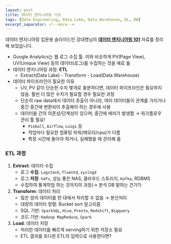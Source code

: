 ```yaml
---
layout: post
title: 데이터 엔지니어링 기초
tags: [Data Engineering, Data Lake, Data Warehouse, DL, DW]
excerpt_separator: <!--more-->
---
```

 데이터 엔지니어링 입문용 슬라이드인 강대명님의 [**데이터 엔지니어링 101**](https://www.slideshare.net/charsyam2/data-engineering-101) 자료를 정리해 보았습니다.<!--more-->

- Google Analytics는 웹 로그 수집 툴. 이와 비슷하게 PV(Page View), UV(Unique View) 등의 데이터(로그)를 수집하는 것을 예로 듦
- 데이터 엔지니어링 과정: **ETL**
  - Extract(Data Lake) - Transform - Load(Data Warehouse)
- 데이터 파이프라인이 필요한 이유
   - UV, PV 같이 단순한 수치 몇개로 충분하다면, 데이터 파이프라인은 필요하지 않음. 훨씬 더 많은 수치가 필요할 경우 필요한 과정
   - 단순히 raw data에서 데이터 추출이 아니라, 여러 데이터들이 관계를 가지거나 중간 중간에 변환되어 추출해야 하는 경우에 사용
   - 데이터들 간의 의존성/단계성이 있으며, 중간에 에러가 발생함 → 워크플로우 관리 툴 필요!
       - `Pinball`, `Airflow`, `Luigi` 등
       - 작업마다 필요한 컴퓨팅 파워(메모리/cpu)가 다름
       - 특정 시간에 돌아야 하거나, 실패했을 때 관리해 줌

### ETL 과정
1. **Extract**: 데이터 수집
   - 로그 **수집**: `Logstash`, `fluentd`, `syslogd`
   - 로그 **저장**: `hdfs`, 성능 좋은 NAS, 클라우드 스토리지, `Kafka`, RDBMS
   - 수집하여 통계작업 하는 것까지의 과정(→ 분석 DB 말하는 건가?)
2. **Transform**: 데이터 처리
   - 많은 양의 데이터를 한 대에서 처리할 수 없음 → 분산처리
   - 대량의 데이터 정렬: Bucket sort 알고리즘
   - SQL 기반: `SparkSQL`, `Hive`, `Presto`, `Redshift`, `Bigquery`
   - 코드 기반: `Hadoop MapReduce`, `Spark`
3. **Load**: 데이터 저장
   - 처리한 데이터를 빠르게 serving하기 위한 저장소 필요
   - ETL 결과를 또다른 ETL의 입력으로 사용한다면?
